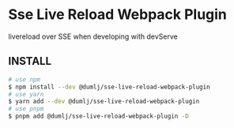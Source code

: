 <!-- This file is dynamically generated. please edit in __readme__ -->

# Sse Live Reload Webpack Plugin

livereload over SSE when developing with devServe


## INSTALL

```bash
# use npm
$ npm install --dev @dumlj/sse-live-reload-webpack-plugin
# use yarn
$ yarn add --dev @dumlj/sse-live-reload-webpack-plugin
# use pnpm
$ pnpm add @dumlj/sse-live-reload-webpack-plugin -D
```
